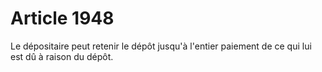 # Article 1948

Le dépositaire peut retenir le dépôt jusqu'à l'entier paiement de ce qui lui est dû à raison du dépôt.
